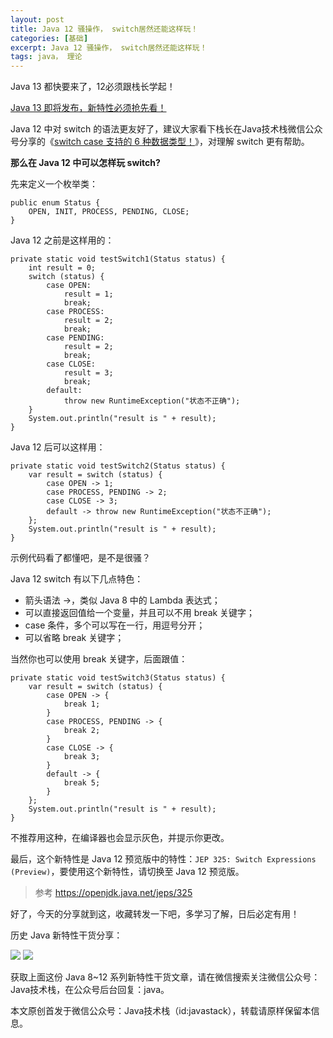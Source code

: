 ```yaml
---
layout: post
title: Java 12 骚操作， switch居然还能这样玩！
categories: [基础]
excerpt: Java 12 骚操作， switch居然还能这样玩！
tags: java， 理论  
---
```


Java 13 都快要来了，12必须跟栈长学起！

[Java 13 即将发布，新特性必须抢先看！](https://mp.weixin.qq.com/s/Gg6KKz7vhDRpzeMR8CG4DA)

Java 12 中对 switch 的语法更友好了，建议大家看下栈长在Java技术栈微信公众号分享的《[switch case 支持的 6 种数据类型！](https://mp.weixin.qq.com/s/QuchavZfEexwAgUS5qgB_Q)》，对理解 switch 更有帮助。

**那么在 Java 12 中可以怎样玩 switch?**

先来定义一个枚举类：

```
public enum Status {
    OPEN, INIT, PROCESS, PENDING, CLOSE;
}
```

Java 12 之前是这样用的：

```
private static void testSwitch1(Status status) {
    int result = 0;
    switch (status) {
        case OPEN:
            result = 1;
            break;
        case PROCESS:
            result = 2;
            break;
        case PENDING:
            result = 2;
            break;
        case CLOSE:
            result = 3;
            break;
        default:
            throw new RuntimeException("状态不正确");
    }
    System.out.println("result is " + result);
}
```

Java 12 后可以这样用：

```
private static void testSwitch2(Status status) {
    var result = switch (status) {
        case OPEN -> 1;
        case PROCESS, PENDING -> 2;
        case CLOSE -> 3;
        default -> throw new RuntimeException("状态不正确");
    };
    System.out.println("result is " + result);
}
```

示例代码看了都懂吧，是不是很骚？

Java 12 switch 有以下几点特色：

- 箭头语法 ->，类似 Java 8 中的 Lambda 表达式；
- 可以直接返回值给一个变量，并且可以不用 break 关键字；
- case 条件，多个可以写在一行，用逗号分开；
- 可以省略 break 关键字；

当然你也可以使用 break 关键字，后面跟值：

```
private static void testSwitch3(Status status) {
    var result = switch (status) {
        case OPEN -> {
            break 1;
        }
        case PROCESS, PENDING -> {
            break 2;
        }
        case CLOSE -> {
            break 3;
        }
        default -> {
            break 5;
        }
    };
    System.out.println("result is " + result);
}
```

不推荐用这种，在编译器也会显示灰色，并提示你更改。

最后，这个新特性是 Java 12 预览版中的特性：`JEP 325: Switch Expressions (Preview)`，要使用这个新特性，请切换至 Java 12 预览版。

> 参考 https://openjdk.java.net/jeps/325

好了，今天的分享就到这，收藏转发一下吧，多学习了解，日后必定有用！

历史 Java 新特性干货分享：

![](http://img.javastack.cn/20190613135450.png)
![](http://img.javastack.cn/20190613135537.png)

获取上面这份 Java 8~12 系列新特性干货文章，请在微信搜索关注微信公众号：Java技术栈，在公众号后台回复：java。

本文原创首发于微信公众号：Java技术栈（id:javastack），转载请原样保留本信息。